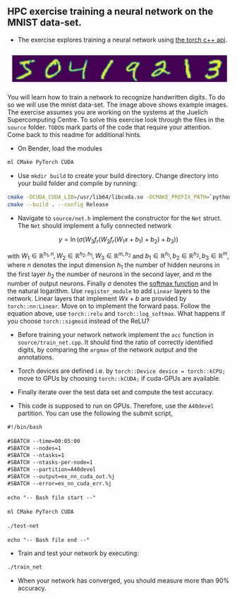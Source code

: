 ## HPC exercise training a neural network on the MNIST data-set.
- The exercise explores training a neural network using [the torch c++ api](https://pytorch.org/cppdocs/).

![where_is_waldo](.figures/mnist.png)

You will learn how to train a network to recognize handwritten digits. To do so we will use the mnist data-set.
The image above shows example images. The exercise assumes you are working on the systems at the Juelich Supercomputing Centre.
To solve this exercise look through the files in the `source` folder. `TODO`s mark parts of the code that require your attention.
Come back to this readme for additional hints.

- On Bender, load the modules
``` bash
ml CMake PyTorch CUDA
```

- Use `mkdir build` to create your build directory. Change directory into your build folder and compile by running:
```bash
cmake -DCUDA_CUDA_LIB=/usr/lib64/libcuda.so -DCMAKE_PREFIX_PATH=`python -c 'import torch;print(torch.utils.cmake_prefix_path)'` ..
cmake --build . --config Release
```

- Navigate to `source/net.h` implement the constructor for the `Net` struct.
The `Net` should implement a fully connected network

$$
    y = \ln(\sigma (W_3f_r(W_2 f_r(W_1 x + b_1)  + b_2) + b_3))
$$

with $W_1 \in \mathbb{R}^{h_1, n}, W_2 \in \mathbb{R}^{h_2, h_1}, W_3 \in \mathbb{R}^{m, h_2}$
and $b_1 \in \mathbb{R}^{h_1}, b_2 \in \mathbb{R}^{h_2}, b_3 \in \mathbb{R}^{m}$, where
$n$ denotes the input dimension $h_1$ the number of hidden neurons in the first layer $h_2$ the number of neurons in the second layer, and $m$ the number of output neurons.
Finally $\sigma$ denotes the [softmax function](https://en.wikipedia.org/wiki/Softmax_function) and $\ln$ the natural logarithm.
Use `register_module` to add `Linear` layers to the network. Linear layers that implement $Wx +b$ are provided by `torch::nn:Linear`.
Move on to implement the forward pass. Follow the equation above, use `torch::relu` and
`torch::log_softmax`. What happens if you choose `torch::sigmoid` instead of the ReLU?

- Before training your network network implement the `acc` function in `source/train_net.cpp`. It should find the ratio of
correctly identified digits, by comparing the `argmax` of the network output and the annotations.

- Torch devices are defined i.e. by `torch::Device device = torch::kCPU;` move to GPUs by choosing `torch::kCUDA;` if cuda-GPUs are available. 

- Finally iterate over the test data set and compute the test accuracy.

- This code is supposed to run on GPUs. Therefore, use the `A40devel` partition. You can use the following the submit script,

```
#!/bin/bash

#SBATCH --time=00:05:00
#SBATCH --nodes=1
#SBATCH --ntasks=1
#SBATCH --ntasks-per-node=1
#SBATCH --partition=A40devel
#SBATCH --output=ex_nn_cuda_out.%j
#SBATCH --error=ex_nn_cuda_err.%j

echo "-- Bash file start --"

ml CMake PyTorch CUDA

./test-net

echo "-- Bash file end --"
```

-  Train and test your network by executing:
```bash
./train_net
```

- When your network has converged, you should measure more than 90% accuracy.


